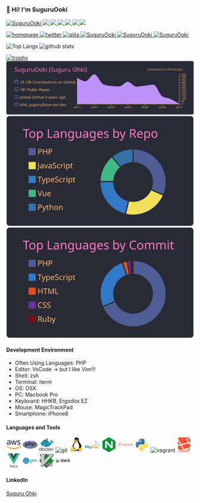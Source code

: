 ### 👋 Hi! I'm SuguruOoki

<p align="left"> 
  <a href="https://github.com/SuguruOoki/SuguruOoki/">
    <img src="https://komarev.com/ghpvc/?username=SuguruOoki" alt="SuguruOoki" />
  </a>
  <a href="http://twitter.com/gurusu_program">
    <img height="20" src="https://img.shields.io/twitter/follow/gurusu_program?label=Twitter&logo=twitter&style=flat" />
  </a>
  <a href="https://github.com/SuguruOoki">
    <img height="20" src="https://img.shields.io/github/followers/SuguruOoki?label=follow&logo=github&style=flat" />
  </a>
  <a href="https://www.reddit.com/user/SuguruOoki">
    <img height="20" src="https://img.shields.io/reddit/user-karma/combined/SuguruOoki?label=Reddit&logo=reddit&style=flat" />
  </a>
  <a href="https://stackoverflow.com/users/8851426/suguru-oki">
    <img height="20" src="https://img.shields.io/stackexchange/stackoverflow/r/8851426?label=StackOverflow&logo=stack-overflow&style=flat" />
  </a>
  <a href="http://qiita.com/SuguruOoki">
    <img height="20" src="https://qiita-badge.apiapi.app/s/SuguruOoki/posts.svg" />
  </a>
  <a href="http://qiita.com/SuguruOoki">
    <img height="20" src="https://qiita-badge.apiapi.app/s/SuguruOoki/contributions.svg" />
  </a>
</p>

<p align="left"> 
  <a href="https://SuguruOoki.github.io/">
    <img alt="homepage" width="30px" src="https://image.flaticon.com/icons/svg/565/565527.svg" />
  </a>
  <a href="https://twitter.com/SuguruOoki">
    <img alt="twitter" width="30px" src="https://image.flaticon.com/icons/svg/123/123728.svg" />
  </a>
  <a href="https://qiita.com/SuguruOoki">
    <img alt="qiita" width="30px" src="https://simpleicons.org/icons/qiita.svg" />
  </a>
  <a href="https://dev.to/SuguruOoki" target="blank">
    <img src="https://cdn.jsdelivr.net/npm/simple-icons@3.0.1/icons/dev-dot-to.svg" alt="SuguruOoki" height="30" width="30" />
  </a>
  <a href="https://stackoverflow.com/users/suguru-oki" target="blank">
    <img src="https://cdn.jsdelivr.net/npm/simple-icons@3.0.1/icons/stackoverflow.svg" alt="SuguruOoki" height="30" width="30" />
  </a>
  <a href="https://www.quora.com/profile/Yutakatay" target="blank">
    <img src="https://www.flaticon.com/svg/static/icons/svg/732/732105.svg" alt="SuguruOoki" height="30" width="30" />
  </a>
</p>

<p align="left"> 
  <img alt="Top Langs" height="150px" src="https://github-readme-stats.vercel.app/api/top-langs/?username=SuguruOoki&layout=compact&count_private=true&show_icons=true&show_icons=true&theme=onedark" />
  <img alt="github stats" height="150px" src="https://github-readme-stats.vercel.app/api?username=SuguruOoki&count_private=true&show_icons=true&show_icons=true&theme=onedark" />
</p>

[![trophy](https://github-profile-trophy.vercel.app/?username=SuguruOoki&theme=gruvbox)](https://github.com/ryo-ma/github-profile-trophy)
[![](https://raw.githubusercontent.com/SuguruOoki/SuguruOoki/master/profile-summary-card-output/dracula/0-profile-details.svg)](https://github.com/vn7n24fzkq/github-profile-summary-cards)
[![](https://raw.githubusercontent.com/SuguruOoki/SuguruOoki/master/profile-summary-card-output/dracula/1-repos-per-language.svg)](https://github.com/vn7n24fzkq/github-profile-summary-cards)
[![](https://raw.githubusercontent.com/SuguruOoki/SuguruOoki/master/profile-summary-card-output/dracula/2-most-commit-language.svg)](https://github.com/vn7n24fzkq/github-profile-summary-cards)


#### Development Environment

- Often Using Languages: PHP
- Editor: VsCode → but I like Vim!!!
- Shell: zsh
- Terminal: iterm
- OS: OSX
- PC: Macbook Pro
- Keyboard: HHKB, Ergodox EZ
- Mouse: MagicTrackPad
- Smartphone: iPhone8

#### Languages and Tools

<p align="left">
  <img src="https://raw.githubusercontent.com/devicons/devicon/9c6bfdb9783cdfe1018666ed76adcfd3eab6fad6/icons/amazonwebservices/amazonwebservices-original-wordmark.svg" alt="aws" width="40" height="40"/>
  <img src="https://raw.githubusercontent.com/devicons/devicon/9c6bfdb9783cdfe1018666ed76adcfd3eab6fad6/icons/php/php-original.svg" alt="php" width="40" height="40"/>
  <img src="https://raw.githubusercontent.com/devicons/devicon/9c6bfdb9783cdfe1018666ed76adcfd3eab6fad6/icons/docker/docker-original-wordmark.svg" alt="docker" width="40" height="40"/>
  <img src="https://www.vectorlogo.zone/logos/git-scm/git-scm-icon.svg" alt="git" width="40" height="40"/>
  <img src="https://raw.githubusercontent.com/devicons/devicon/9c6bfdb9783cdfe1018666ed76adcfd3eab6fad6/icons/linux/linux-original.svg" alt="linux" width="40" height="40"/>
  <img src="https://raw.githubusercontent.com/devicons/devicon/9c6bfdb9783cdfe1018666ed76adcfd3eab6fad6/icons/mysql/mysql-original-wordmark.svg" alt="mysql" width="40" height="40"/>
  <img src="https://raw.githubusercontent.com/devicons/devicon/9c6bfdb9783cdfe1018666ed76adcfd3eab6fad6/icons/nginx/nginx-original.svg" alt="nginx" width="40" height="40"/>
  <img src="https://raw.githubusercontent.com/devicons/devicon/9c6bfdb9783cdfe1018666ed76adcfd3eab6fad6/icons/apache/apache-line-wordmark.svg" height="40" width="40">
  <img src="https://raw.githubusercontent.com/devicons/devicon/9c6bfdb9783cdfe1018666ed76adcfd3eab6fad6/icons/python/python-original.svg" alt="python" width="40" height="40"/>
  <img src="https://www.vectorlogo.zone/logos/vagrantup/vagrantup-icon.svg" alt="vagrant" width="40" height="40"/>
  <img src="https://raw.githubusercontent.com/devicons/devicon/9c6bfdb9783cdfe1018666ed76adcfd3eab6fad6/icons/laravel/laravel-plain-wordmark.svg" alt="laravel" width="40" height="40"/>
  <img src="https://raw.githubusercontent.com/devicons/devicon/9c6bfdb9783cdfe1018666ed76adcfd3eab6fad6/icons/vuejs/vuejs-original-wordmark.svg" alt="vue.js" width="40" height="40"/>
  <img src="https://raw.githubusercontent.com/devicons/devicon/9c6bfdb9783cdfe1018666ed76adcfd3eab6fad6/icons/yarn/yarn-original-wordmark.svg" height="40" width="40">
  <img src="https://raw.githubusercontent.com/devicons/devicon/9c6bfdb9783cdfe1018666ed76adcfd3eab6fad6/icons/vim/vim-original.svg" height="40" width="40">
  <img src="https://raw.githubusercontent.com/devicons/devicon/9c6bfdb9783cdfe1018666ed76adcfd3eab6fad6/icons/slack/slack-original-wordmark.svg" height="40" width="40">
</p>

#### LinkedIn

<div class="LI-profile-badge"  data-version="v1" data-size="medium" data-locale="ja_JP" data-type="horizontal" data-theme="dark" data-vanity="suguru-ohki"><a class="LI-simple-link" href='https://jp.linkedin.com/in/suguru-ohki?trk=profile-badge'>Suguru Ohki</a></div>
